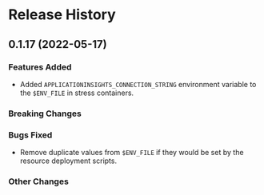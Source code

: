 # Release History

## 0.1.17 (2022-05-17)

### Features Added

* Added `APPLICATIONINSIGHTS_CONNECTION_STRING` environment variable to the `$ENV_FILE` in stress containers.

### Breaking Changes

### Bugs Fixed

* Remove duplicate values from `$ENV_FILE` if they would be set by the resource deployment scripts.

### Other Changes
